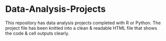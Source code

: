 # Data-Analysis-Projects

This repository has data analysis projects completed with R or Python. The project file has been knitted into a clean & readable HTML file that shows the code & cell outputs clearly.

